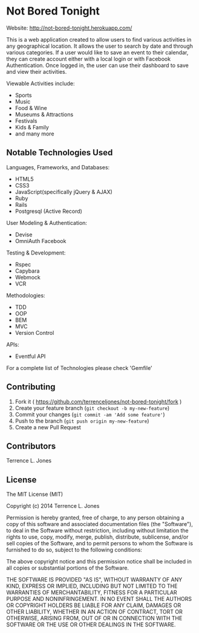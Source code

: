 # Not Bored Tonight

Website: http://not-bored-tonight.herokuapp.com/

This is a web application created to allow users to find various activities in
any geographical location. It allows the user to search by date and through various
categories. If a user would like to save an event to their calendar, they can create
account either with a local login or with Facebook Authentication. Once logged in,
the user can use their dashboard to save and view their activities.

Viewable Activities include:
  * Sports
  * Music
  * Food & Wine
  * Museums & Attractions
  * Festivals
  * Kids & Family
  * and many more

## Notable Technologies Used

Languages, Frameworks, and Databases:
  * HTML5
  * CSS3
  * JavaScript(specifically jQuery & AJAX)
  * Ruby
  * Rails
  * Postgresql (Active Record)

User Modeling & Authentication:
  * Devise
  * OmniAuth Facebook

Testing & Development:
  * Rspec
  * Capybara
  * Webmock
  * VCR

Methodologies:
  * TDD
  * OOP
  * BEM
  * MVC
  * Version Control

APIs:
  * Eventful API

For a complete list of Technologies please check 'Gemfile'

## Contributing

1. Fork it ( https://github.com/terrenceljones/not-bored-tonight/fork )
2. Create your feature branch (`git checkout -b my-new-feature`)
3. Commit your changes (`git commit -am 'Add some feature'`)
4. Push to the branch (`git push origin my-new-feature`)
5. Create a new Pull Request

## Contributors

Terrence L. Jones

## License

The MIT License (MIT)

Copyright (c) 2014 Terrence L. Jones

Permission is hereby granted, free of charge, to any person obtaining a copy
of this software and associated documentation files (the "Software"), to deal
in the Software without restriction, including without limitation the rights
to use, copy, modify, merge, publish, distribute, sublicense, and/or sell
copies of the Software, and to permit persons to whom the Software is
furnished to do so, subject to the following conditions:

The above copyright notice and this permission notice shall be included in
all copies or substantial portions of the Software.

THE SOFTWARE IS PROVIDED "AS IS", WITHOUT WARRANTY OF ANY KIND, EXPRESS OR
IMPLIED, INCLUDING BUT NOT LIMITED TO THE WARRANTIES OF MERCHANTABILITY,
FITNESS FOR A PARTICULAR PURPOSE AND NONINFRINGEMENT. IN NO EVENT SHALL THE
AUTHORS OR COPYRIGHT HOLDERS BE LIABLE FOR ANY CLAIM, DAMAGES OR OTHER
LIABILITY, WHETHER IN AN ACTION OF CONTRACT, TORT OR OTHERWISE, ARISING FROM,
OUT OF OR IN CONNECTION WITH THE SOFTWARE OR THE USE OR OTHER DEALINGS IN
THE SOFTWARE.
